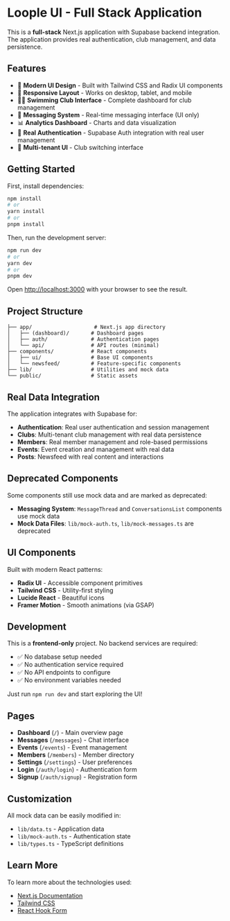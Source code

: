 # Loople UI - Full Stack Application

This is a **full-stack** Next.js application with Supabase backend integration. The application provides real authentication, club management, and data persistence.

## Features

- 🎨 **Modern UI Design** - Built with Tailwind CSS and Radix UI components
- 📱 **Responsive Layout** - Works on desktop, tablet, and mobile
- 🏊‍♂️ **Swimming Club Interface** - Complete dashboard for club management
- 💬 **Messaging System** - Real-time messaging interface (UI only)
- 📊 **Analytics Dashboard** - Charts and data visualization
- 🔐 **Real Authentication** - Supabase Auth integration with real user management
- 🏢 **Multi-tenant UI** - Club switching interface

## Getting Started

First, install dependencies:

```bash
npm install
# or
yarn install
# or
pnpm install
```

Then, run the development server:

```bash
npm run dev
# or
yarn dev
# or
pnpm dev
```

Open [http://localhost:3000](http://localhost:3000) with your browser to see the result.

## Project Structure

```
├── app/                    # Next.js app directory
│   ├── (dashboard)/       # Dashboard pages
│   ├── auth/              # Authentication pages
│   └── api/               # API routes (minimal)
├── components/            # React components
│   ├── ui/                # Base UI components
│   └── newsfeed/          # Feature-specific components
├── lib/                   # Utilities and mock data
└── public/                # Static assets
```

## Real Data Integration

The application integrates with Supabase for:

- **Authentication**: Real user authentication and session management
- **Clubs**: Multi-tenant club management with real data persistence
- **Members**: Real member management and role-based permissions
- **Events**: Event creation and management with real data
- **Posts**: Newsfeed with real content and interactions

## Deprecated Components

Some components still use mock data and are marked as deprecated:

- **Messaging System**: `MessageThread` and `ConversationsList` components use mock data
- **Mock Data Files**: `lib/mock-auth.ts`, `lib/mock-messages.ts` are deprecated

## UI Components

Built with modern React patterns:

- **Radix UI** - Accessible component primitives
- **Tailwind CSS** - Utility-first styling
- **Lucide React** - Beautiful icons
- **Framer Motion** - Smooth animations (via GSAP)

## Development

This is a **frontend-only** project. No backend services are required:

- ✅ No database setup needed
- ✅ No authentication service required
- ✅ No API endpoints to configure
- ✅ No environment variables needed

Just run `npm run dev` and start exploring the UI!

## Pages

- **Dashboard** (`/`) - Main overview page
- **Messages** (`/messages`) - Chat interface
- **Events** (`/events`) - Event management
- **Members** (`/members`) - Member directory
- **Settings** (`/settings`) - User preferences
- **Login** (`/auth/login`) - Authentication form
- **Signup** (`/auth/signup`) - Registration form

## Customization

All mock data can be easily modified in:
- `lib/data.ts` - Application data
- `lib/mock-auth.ts` - Authentication state
- `lib/types.ts` - TypeScript definitions

## Learn More

To learn more about the technologies used:

- [Next.js Documentation](https://nextjs.org/docs)
- [Tailwind CSS](https://tailwindcss.com/docs)
- [React Hook Form](https://react-hook-form.com/)
